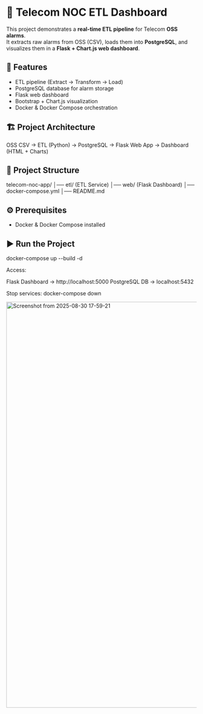 # 📡 Telecom NOC ETL Dashboard

This project demonstrates a **real-time ETL pipeline** for Telecom **OSS alarms**.  
It extracts raw alarms from OSS (CSV), loads them into **PostgreSQL**, and visualizes them in a **Flask + Chart.js web dashboard**.  

## 🚀 Features

- ETL pipeline (Extract → Transform → Load)
- PostgreSQL database for alarm storage
- Flask web dashboard
- Bootstrap + Chart.js visualization
- Docker & Docker Compose orchestration

## 🏗️ Project Architecture

OSS CSV → ETL (Python) → PostgreSQL → Flask Web App → Dashboard (HTML + Charts)


## 📂 Project Structure

telecom-noc-app/
│── etl/ (ETL Service)
│── web/ (Flask Dashboard)
│── docker-compose.yml
│── README.md


## ⚙️ Prerequisites
- Docker & Docker Compose installed

## ▶️ Run the Project

docker-compose up --build -d

Access:

Flask Dashboard → http://localhost:5000
PostgreSQL DB → localhost:5432

Stop services:
docker-compose down

<img width="1920" height="1075" alt="Screenshot from 2025-08-30 17-59-21" src="https://github.com/user-attachments/assets/b0fa2b13-26d3-44cc-b0a6-543f3fb6d8f3" />


